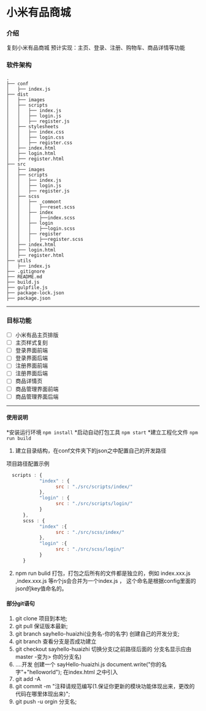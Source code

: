 # 小米有品商城

###  介绍
复刻小米有品商城
预计实现：主页、登录、注册、购物车、商品详情等功能

### 软件架构

```
.
├── conf
│	├── index.js
├── dist
│	├── images
│	├── scripts
│	│	├── index.js
│	│	├── login.js
│	│	├── register.js
│	├── stylesheets
│	│	├── index.css
│	│	├── login.css
│	│	├── register.css
│	├── index.html
│	├── login.html
│	├── register.html
├── src
│	├── images
│	├── scripts
│	│	├── index.js
│	│	├── login.js
│	│	├── register.js
│	├── scss
│	│	├── _commont
│	│	│	├──reset.scss
│	│	├── index
│	│	│	├──index.scss
│	│	├── login
│	│	│	├──login.scss
│	│	├── register
│	│	│	├──register.scss
│	├── index.html
│	├── login.html
│	├── register.html
├── utils
│	├── index.js
├── .gitignore
├── README.md
├── build.js
├── gulpfile.js
├── package-lock.json
├── package.json
```

----

### 目标功能

- [ ] 小米有品主页排版
- [ ] 主页样式复刻
- [ ] 登录界面前端
- [ ] 登录界面后端
- [ ] 注册界面前端
- [ ] 注册界面后端
- [ ] 商品详情页
- [ ] 商品管理界面前端
- [ ] 商品管理界面后端

---

#### 使用说明

*安装运行环境 `npm install`
*启动自动打包工具 `npm start`
*建立工程化文件 `npm run build`

1. 建立目录结构，在conf文件夹下的json之中配置自己的开发路径

项目路径配置示例

```javascript
  scripts : {
            "index" : {
                  src : "./src/scripts/index/"
            },
            "login" : {
                  src : "./src/scripts/login/"
            }
      },
      scss : {
            "index" :{
                  src : "./src/scss/index/"
            },
            "login" :{
                  src : "./src/scss/login/"
            }
      }
```

2. npm run bulid 打包，打包之后所有的文件都是独立的，例如 index.xxx.js ,index.xxx.js 等n个js会合并为一个index.js ， 这个命名是根据config里面的json的key值命名的。

#### 部分git语句

1. git clone 项目到本地;
2. git pull 保证版本最新;
3. git branch sayhello-huaizhi(业务名-你的名字) 创建自己的开发分支;
4. git branch 查看分支是否成功建立
5. git checkout sayhello-huaizhi 切换分支(之前路径后面的 分支名显示应由 master -变为> 你的分支名)
6. ....开发   创建一个 sayHello-huaizhi.js  document.write("你的名字"+"helloworld");
       在index.html 之中引入
7. git add -A 
8. git commit -m "注释请规范编写(1.保证你更新的模块功能体现出来，更改的代码在哪里体现出来)";
9. git push -u orgin 分支名;

